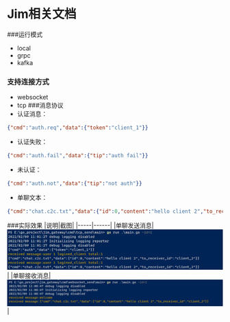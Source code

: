 Jim相关文档
===
###运行模式
* local
* grpc
* kafka
### 支持连接方式
* websocket
* tcp
###消息协议
* 认证消息：
```json 
{"cmd":"auth.req","data":{"token":"client_1"}}
```
* 认证失败：
```json 
{"cmd":"auth.fail","data":{"tip":"auth fail"}}
```
* 未认证：
```json 
{"cmd":"auth.not","data":{"tip":"not auth"}}
```
* 单聊文本：
```json 
{"cmd":"chat.c2c.txt","data":{"id":0,"content":"hello client 2","to_receiver_id":"client_2"}}  
```

###实际效果
|说明|截图|
|-----|------|
|单聊发送消息|![alt 单聊发送消息](./c2c_send_txt.png "单聊发送消息")|
|单聊接收消息|![alt 单聊接收消息](./c2c_receive_txt.png "单聊接收消息")|